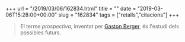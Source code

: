 +++
url = "/2019/03/06/162834.html"
title = ""
date = "2019-03-06T15:28:00+00:00"
slug = "162834"
tags = ["retalls","citacions"]
+++

> El terme *prospectiva*, inventat per [Gaston Berger](https://en.wikipedia.org/wiki/Gaston_Berger), és l'estudi dels possibles futurs.

